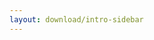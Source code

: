 ```yaml
---
layout: download/intro-sidebar
---
```


<!-- ### Resources

- [Phototshop design files ](#)
- [Sketch design files](#) -->
